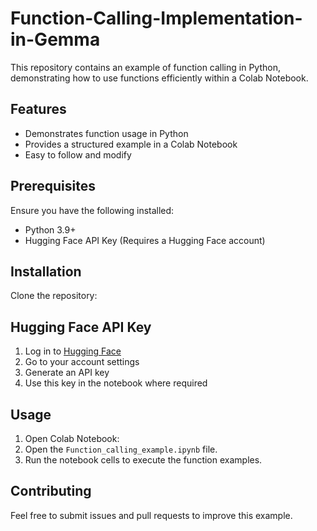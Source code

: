 # Function-Calling-Implementation-in-Gemma
This repository contains an example of function calling in Python, demonstrating how to use functions efficiently within a Colab Notebook.

## Features
- Demonstrates function usage in Python
- Provides a structured example in a Colab Notebook
- Easy to follow and modify

## Prerequisites
Ensure you have the following installed:
- Python 3.9+
- Hugging Face API Key (Requires a Hugging Face account)

## Installation
Clone the repository:
## Hugging Face API Key
1. Log in to [Hugging Face](https://huggingface.co/)
2. Go to your account settings
3. Generate an API key
4. Use this key in the notebook where required

## Usage
1. Open Colab Notebook:
2. Open the `Function_calling_example.ipynb` file.
3. Run the notebook cells to execute the function examples.

## Contributing
Feel free to submit issues and pull requests to improve this example.


